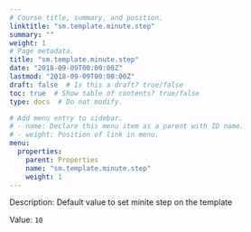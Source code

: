 ```yaml
---
# Course title, summary, and position.
linktitle: "sm.template.minute.step"
summary: ""
weight: 1
# Page metadata.
title: "sm.template.minute.step"
date: "2018-09-09T00:00:00Z"
lastmod: "2018-09-09T00:00:00Z"
draft: false  # Is this a draft? true/false
toc: true  # Show table of contents? true/false
type: docs  # Do not modify.

# Add menu entry to sidebar.
# - name: Declare this menu item as a parent with ID name.
# - weight: Position of link in menu.
menu:
  properties:
    parent: Properties
    name: "sm.template.minute.step"
    weight: 1
---
```


Description: Default value to set minite step on the template


Value: `10`